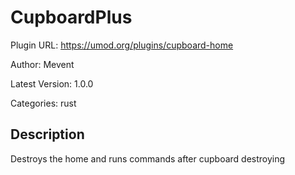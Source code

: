 # CupboardPlus

Plugin URL: https://umod.org/plugins/cupboard-home

Author: Mevent

Latest Version: 1.0.0

Categories: rust

## Description

Destroys the home and runs commands after cupboard destroying
